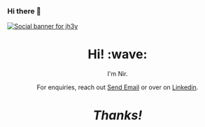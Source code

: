 ### Hi there 👋

<!--
**nircafri/nircafri** is a ✨ _special_ ✨ repository because its `README.md` (this file) appears on your GitHub profile.

Here are some ideas to get you started:

- 🔭 I’m currently working on ...
- 🌱 I’m currently learning ...
- 👯 I’m looking to collaborate on ...
- 🤔 I’m looking for help with ...
- 💬 Ask me about ...
- 📫 How to reach me: ...
- 😄 Pronouns: ...
- ⚡ Fun fact: ...
-->
[![Social banner for jh3y](https://drive.google.com/file/d/1A1-uxoacvayH8r2UauMpJQvuL5gy58f-/view?usp=sharing)](https://nircaf.com)
<h1 align='center'> Hi! :wave:</h1>
<p align='center'>
I'm Nir.
</p>
<p align='center'>For enquiries, reach out <a href = "mailto: nircaf@gmail.com">Send Email</a> 
  or over on <a href="https://www.linkedin.com/in/nircaf/">Linkedin</a>.</p>

<h1 align='center'><i>Thanks!</i></h1>
